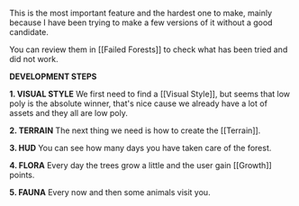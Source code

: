 This is the most important feature and the hardest one to make, mainly because I have been trying to make a few versions of it without a good candidate.

You can review them in [[Failed Forests]] to check what has been tried and did not work.

**DEVELOPMENT STEPS**

**1. VISUAL STYLE**
We first need to find a [[Visual Style]], but seems that low poly is the absolute winner, that's nice cause we already have a lot of assets and they all are low poly.

**2. TERRAIN**
The next thing we need is how to create the [[Terrain]].

**3. HUD**
You can see how many days you have taken care of the forest.

**4. FLORA**
Every day the trees grow a little and the user gain [[Growth]] points.

**5. FAUNA**
Every now and then some animals visit you.